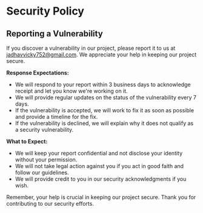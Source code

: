 # Security Policy

## Reporting a Vulnerability

If you discover a vulnerability in our project, please report it to us at [jadhavvicky752@gmail.com](mailto:jadhavvicky752@gmail.com). We appreciate your help in keeping our project secure.

**Response Expectations:**

* We will respond to your report within 3 business days to acknowledge receipt and let you know we're working on it.
* We will provide regular updates on the status of the vulnerability every 7 days.
* If the vulnerability is accepted, we will work to fix it as soon as possible and provide a timeline for the fix.
* If the vulnerability is declined, we will explain why it does not qualify as a security vulnerability.

**What to Expect:**

* We will keep your report confidential and not disclose your identity without your permission.
* We will not take legal action against you if you act in good faith and follow our guidelines.
* We will provide credit to you in our security acknowledgments if you wish.

Remember, your help is crucial in keeping our project secure. Thank you for contributing to our security efforts.
